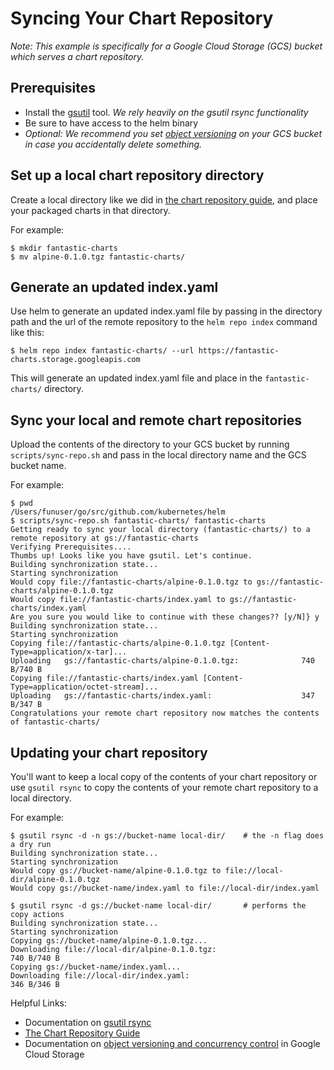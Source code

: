 # Syncing Your Chart Repository
*Note: This example is specifically for a Google Cloud Storage (GCS) bucket which serves a chart repository.*

## Prerequisites
* Install the [gsutil](https://cloud.google.com/storage/docs/gsutil) tool. *We rely heavily on the gsutil rsync functionality*
* Be sure to have access to the helm binary
* _Optional: We recommend you set [object versioning](https://cloud.google.com/storage/docs/gsutil/addlhelp/ObjectVersioningandConcurrencyControl#top_of_page) on your GCS bucket in case you accidentally delete something._

## Set up a local chart repository directory
Create a local directory like we did in [the chart repository guide](chart_repository.md), and place your packaged charts in that directory.

For example:
```console
$ mkdir fantastic-charts
$ mv alpine-0.1.0.tgz fantastic-charts/
```

## Generate an updated index.yaml
Use helm to generate an updated index.yaml file by passing in the directory path and the url of the remote repository to the `helm repo index` command like this:

```console
$ helm repo index fantastic-charts/ --url https://fantastic-charts.storage.googleapis.com
```
This will generate an updated index.yaml file and place in the `fantastic-charts/` directory.

## Sync your local and remote chart repositories
Upload the contents of the directory to your GCS bucket by running `scripts/sync-repo.sh` and pass in the local directory name and the GCS bucket name.

For example:
```console
$ pwd
/Users/funuser/go/src/github.com/kubernetes/helm
$ scripts/sync-repo.sh fantastic-charts/ fantastic-charts
Getting ready to sync your local directory (fantastic-charts/) to a remote repository at gs://fantastic-charts
Verifying Prerequisites....
Thumbs up! Looks like you have gsutil. Let's continue.
Building synchronization state...
Starting synchronization
Would copy file://fantastic-charts/alpine-0.1.0.tgz to gs://fantastic-charts/alpine-0.1.0.tgz
Would copy file://fantastic-charts/index.yaml to gs://fantastic-charts/index.yaml
Are you sure you would like to continue with these changes?? [y/N]} y
Building synchronization state...
Starting synchronization
Copying file://fantastic-charts/alpine-0.1.0.tgz [Content-Type=application/x-tar]...
Uploading   gs://fantastic-charts/alpine-0.1.0.tgz:              740 B/740 B
Copying file://fantastic-charts/index.yaml [Content-Type=application/octet-stream]...
Uploading   gs://fantastic-charts/index.yaml:                    347 B/347 B
Congratulations your remote chart repository now matches the contents of fantastic-charts/
```
## Updating your chart repository
You'll want to keep a local copy of the contents of your chart repository or use `gsutil rsync` to copy the contents of your remote chart repository to a local directory.

For example:
```console
$ gsutil rsync -d -n gs://bucket-name local-dir/    # the -n flag does a dry run
Building synchronization state...
Starting synchronization
Would copy gs://bucket-name/alpine-0.1.0.tgz to file://local-dir/alpine-0.1.0.tgz
Would copy gs://bucket-name/index.yaml to file://local-dir/index.yaml

$ gsutil rsync -d gs://bucket-name local-dir/       # performs the copy actions
Building synchronization state...
Starting synchronization
Copying gs://bucket-name/alpine-0.1.0.tgz...
Downloading file://local-dir/alpine-0.1.0.tgz:                        740 B/740 B
Copying gs://bucket-name/index.yaml...
Downloading file://local-dir/index.yaml:                              346 B/346 B
```


Helpful Links:
* Documentation on [gsutil rsync](https://cloud.google.com/storage/docs/gsutil/commands/rsync#description)
* [The Chart Repository Guide](chart_repository.md)
* Documentation on [object versioning and concurrency control](https://cloud.google.com/storage/docs/gsutil/addlhelp/ObjectVersioningandConcurrencyControl#overview) in Google Cloud Storage
